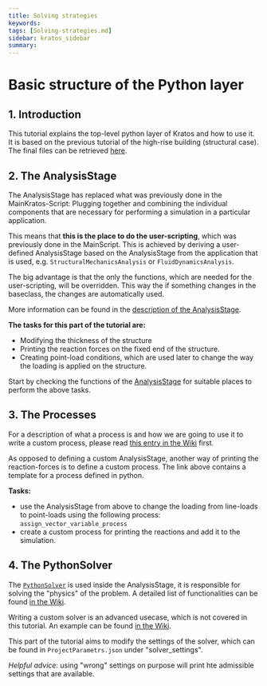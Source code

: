 ```yaml
---
title: Solving strategies
keywords: 
tags: [Solving-strategies.md]
sidebar: kratos_sidebar
summary: 
---
```


# Basic structure of the Python layer

## 1. Introduction
This tutorial explains the top-level python layer of Kratos and how to use it. It is based on the previous tutorial of the high-rise building (structural case). The final files can be retrieved [here](https://github.com/KratosMultiphysics/Documentation/tree/master/Workshops_files/Kratos_Workshop_2019/Sources/4_solving_strategies).

## 2. The AnalysisStage
The AnalysisStage has replaced what was previously done in the MainKratos-Script: Plugging together and combining the individual components that are necessary for performing a simulation in a particular application.

This means that **this is the place to do the user-scripting**, which was previously done in the MainScript. This is achieved by deriving a user-defined AnalysisStage based on the AnalysisStage from the application that is used,  e.g. `StructuralMechanicsAnalysis` or `FluidDynamicsAnalysis`.

The big advantage is that the only the functions, which are needed for the user-scripting, will be overridden. This way the if something changes in the baseclass, the changes are automatically used.

More information can be found in the [description of the AnalysisStage](Common-Python-Interface-of-Applications-for-Users#analysisstage).

**The tasks for this part of the tutorial are:**
* Modifying the thickness of the structure
* Printing the reaction forces on the fixed end of the structure.
* Creating point-load conditions, which are used later to change the way the loading is applied on the structure.

Start by checking the functions of the [AnalysisStage](https://github.com/KratosMultiphysics/Kratos/blob/master/kratos/python_scripts/analysis_stage.py) for suitable places to perform the above tasks.

## 3. The Processes
For a description of what a process is and how we are going to use it to write a custom process, please read [this entry in the Wiki](Using-processes-to-customize-a-simulation) first.

As opposed to defining a custom AnalysisStage, another way of printing the reaction-forces is to define a custom process. The link above contains a template for a process defined in python.

**Tasks:**
* use the AnalysisStage from above to change the loading from line-loads to point-loads using the following process: `assign_vector_variable_process`
* create a custom process for printing the reactions and add it to the simulation.

## 4. The PythonSolver
The [`PythonSolver`](https://github.com/KratosMultiphysics/Kratos/blob/master/kratos/python_scripts/python_solver.py) is used inside the AnalysisStage, it is responsible for solving the "physics" of the problem. A detailed list of functionalities can be found [in the Wiki](Common-Python-Interface-of-Applications-for-Users#pythonsolver).

Writing a custom solver is an advanced usecase, which is not covered in this tutorial. An example can be found [in the Wiki](Implementing-thermal-solver).

This part of the tutorial aims to modify the settings of the solver, which can be found in `ProjectParametrs.json` under "solver_settings".

_Helpful advice_: using "wrong" settings on purpose will print hte admissible settings that are available.